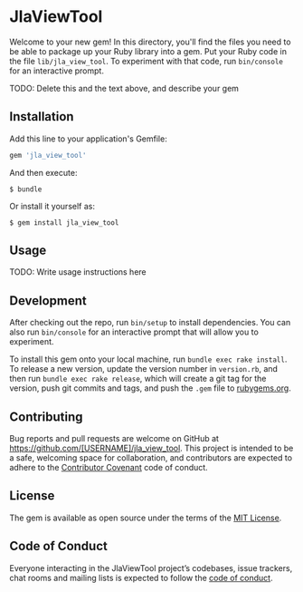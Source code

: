 # JlaViewTool

Welcome to your new gem! In this directory, you'll find the files you need to be able to package up your Ruby library into a gem. Put your Ruby code in the file `lib/jla_view_tool`. To experiment with that code, run `bin/console` for an interactive prompt.

TODO: Delete this and the text above, and describe your gem

## Installation

Add this line to your application's Gemfile:

```ruby
gem 'jla_view_tool'
```

And then execute:

    $ bundle

Or install it yourself as:

    $ gem install jla_view_tool

## Usage

TODO: Write usage instructions here

## Development

After checking out the repo, run `bin/setup` to install dependencies. You can also run `bin/console` for an interactive prompt that will allow you to experiment.

To install this gem onto your local machine, run `bundle exec rake install`. To release a new version, update the version number in `version.rb`, and then run `bundle exec rake release`, which will create a git tag for the version, push git commits and tags, and push the `.gem` file to [rubygems.org](https://rubygems.org).

## Contributing

Bug reports and pull requests are welcome on GitHub at https://github.com/[USERNAME]/jla_view_tool. This project is intended to be a safe, welcoming space for collaboration, and contributors are expected to adhere to the [Contributor Covenant](http://contributor-covenant.org) code of conduct.

## License

The gem is available as open source under the terms of the [MIT License](https://opensource.org/licenses/MIT).

## Code of Conduct

Everyone interacting in the JlaViewTool project’s codebases, issue trackers, chat rooms and mailing lists is expected to follow the [code of conduct](https://github.com/[USERNAME]/jla_view_tool/blob/master/CODE_OF_CONDUCT.md).
